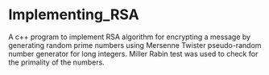 # Implementing_RSA
A c++ program to implement RSA algorithm for encrypting a message by generating random prime numbers using Mersenne Twister pseudo-random number generator for long integers. Miller Rabin test was used to check for the primality of the numbers.
